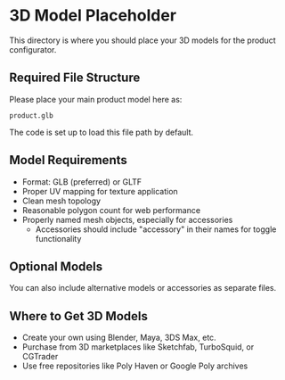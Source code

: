 # 3D Model Placeholder

This directory is where you should place your 3D models for the product configurator.

## Required File Structure

Please place your main product model here as:

```
product.glb
```

The code is set up to load this file path by default.

## Model Requirements

- Format: GLB (preferred) or GLTF
- Proper UV mapping for texture application
- Clean mesh topology
- Reasonable polygon count for web performance
- Properly named mesh objects, especially for accessories
  - Accessories should include "accessory" in their names for toggle functionality

## Optional Models

You can also include alternative models or accessories as separate files.

## Where to Get 3D Models

- Create your own using Blender, Maya, 3DS Max, etc.
- Purchase from 3D marketplaces like Sketchfab, TurboSquid, or CGTrader
- Use free repositories like Poly Haven or Google Poly archives 